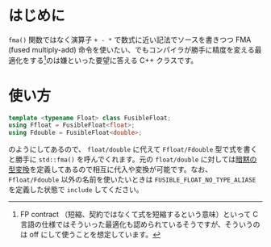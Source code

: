 # はじめに
`fma()` 関数ではなく演算子 `+ - *` で数式に近い記法でソースを書きつつ FMA (fused multiply-add)
命令を使いたい、でもコンパイラが勝手に精度を変える最適化をする[^1]のは嫌といった要望に答える C++ クラスです。

[^1]: FP contract （短縮、契約ではなくて式を短縮するという意味）といって C 言語の仕様ではそういった最適化も認められているそうですが、そういうのは
off にして使うことを想定しています。

# 使い方

```C++
template <typename Float> class FusibleFloat;
using Ffloat = FusibleFloat<float>;
using Fdouble = FusibleFloat<double>;
```
のようにしてあるので、 `float/double` に代えて `Ffloat/Fdouble` 型で式を書くと勝手に `std::fma()` を呼んでくれます。元の
`float/double` に対しては[暗黙の型変換](FusibleFloat.hpp#L21-L23)を定義してあるので相互に代入や変換が可能です。なお、
`Ffloat/Fdouble` 以外の名前を使いたいときは `FUSIBLE_FLOAT_NO_TYPE_ALIASE` を定義した状態で `include` してください。
